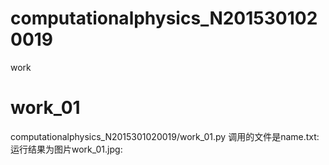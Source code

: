 # computationalphysics_N2015301020019
work
#  work_01
computationalphysics_N2015301020019/work_01.py
调用的文件是name.txt:
运行结果为图片work_01.jpg:

